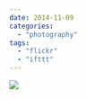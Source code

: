 ```yaml
---
date: 2014-11-09
categories: 
  - "photography"
tags: 
  - "flickr"
  - "ifttt"
---
```


![](https://farm6.staticflickr.com/5602/15745441492_4e2b723034_b.jpg)
